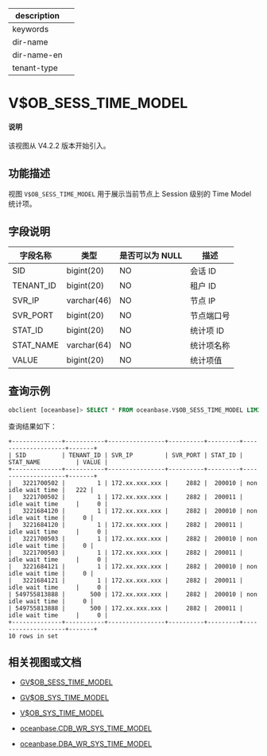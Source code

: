 |description||
|---|---|
|keywords||
|dir-name||
|dir-name-en||
|tenant-type||

# V$OB_SESS_TIME_MODEL

<main id="notice" type='explain'>
<h4>说明</h4>
<p>该视图从 V4.2.2 版本开始引入。</p>
</main>

## 功能描述

视图 `V$OB_SESS_TIME_MODEL` 用于展示当前节点上 Session 级别的 Time Model 统计项。

## 字段说明

| **字段名称** | **类型**  | **是否可以为 NULL** | **描述**                               |
|------------|-------------|---------------------|----------------------------------------|
| SID        | bigint(20)  | NO   | 会话 ID     |
| TENANT_ID  | bigint(20)  | NO   | 租户 ID     |
| SVR_IP     | varchar(46) | NO   | 节点 IP       |
| SVR_PORT   | bigint(20)  | NO   | 节点端口号        |
| STAT_ID    | bigint(20)  | NO   | 统计项 ID         |
| STAT_NAME  | varchar(64) | NO   | 统计项名称       |
| VALUE      | bigint(20)  | NO   | 统计项值        |

## 查询示例

```sql
obclient [oceanbase]> SELECT * FROM oceanbase.V$OB_SESS_TIME_MODEL LIMIT 10;
```

查询结果如下：

```shell
+--------------+-----------+----------------+----------+---------+--------------------+-------+
| SID          | TENANT_ID | SVR_IP         | SVR_PORT | STAT_ID | STAT_NAME          | VALUE |
+--------------+-----------+----------------+----------+---------+--------------------+-------+
|   3221700502 |         1 | 172.xx.xxx.xxx |     2882 |  200010 | non idle wait time |   222 |
|   3221700502 |         1 | 172.xx.xxx.xxx |     2882 |  200011 | idle wait time     |     0 |
|   3221684120 |         1 | 172.xx.xxx.xxx |     2882 |  200010 | non idle wait time |     0 |
|   3221684120 |         1 | 172.xx.xxx.xxx |     2882 |  200011 | idle wait time     |     0 |
|   3221700503 |         1 | 172.xx.xxx.xxx |     2882 |  200010 | non idle wait time |     0 |
|   3221700503 |         1 | 172.xx.xxx.xxx |     2882 |  200011 | idle wait time     |     0 |
|   3221684121 |         1 | 172.xx.xxx.xxx |     2882 |  200010 | non idle wait time |     0 |
|   3221684121 |         1 | 172.xx.xxx.xxx |     2882 |  200011 | idle wait time     |     0 |
| 549755813888 |       500 | 172.xx.xxx.xxx |     2882 |  200010 | non idle wait time |     0 |
| 549755813888 |       500 | 172.xx.xxx.xxx |     2882 |  200011 | idle wait time     |     0 |
+--------------+-----------+----------------+----------+---------+--------------------+-------+
10 rows in set
```

## 相关视图或文档

* [GV$OB_SESS_TIME_MODEL](16800.gv-ob_sess_time_model-of-sys-tenant.md)

* [GV$OB_SYS_TIME_MODEL](17000.gv-ob_sys_time_model-of-sys-tenant.md)

* [V$OB_SYS_TIME_MODEL](17100.v-ob_sys_time_model-of-sys-tenant.md)

* [oceanbase.CDB_WR_SYS_TIME_MODEL](../200.dictionary-view-of-sys-tenant/28600.cdb_wr_sys_time_model-of-sys-tenant.md)

* [oceanbase.DBA_WR_SYS_TIME_MODEL](../200.dictionary-view-of-sys-tenant/28700.dba_wr_sys_time_model-of-sys-tenant.md)
